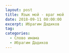 ```yaml
---
layout: post
title: Язык мой - враг мой
date: 2018-09-11 00:00:00
excerpt: Ибрагим Дадиков
tag:
categories:
  - Слово имама
  - Ибрагим Дадиков
---
```


<div id="vk_playlist_-148559660_21"></div>

<script type="text/javascript" src="https://vk.com/js/api/openapi.js?159"></script>

<script type="text/javascript">VK.init({
            apiId: 6424843,
            status: true,
            onlyWidgets: true
          });
          (function() {
            VK.Auth.getLoginStatus(function(res) {
                if (res.status === 'connected') {
                    VK.Widgets.Playlist("vk_playlist_-148559660_21", -148559660, 21,'d9990a39ae66211e2c');
                } else {
                    var container = document.getElementById('vk_playlist_-148559660_21');
                    container.innerHTML = '<audio controls preload="none"><source src="https://firebasestorage.googleapis.com/v0/b/kaziyat-ru.appspot.com/o/%D0%AF%D0%B7%D1%8B%D0%BA%20%D0%BC%D0%BE%D0%B9%20-%20%D0%B2%D1%80%D0%B0%D0%B3%20%D0%BC%D0%BE%D0%B9%2F%D0%B4%D0%B0%D0%B4%D0%B8%D0%BA%D0%BE%D0%B2.%20%D1%8F%D0%B7%D1%8B%D0%BA%20%D0%BC%D0%BE%D0%B8%CC%86-%D0%B2%D1%80%D0%B0%D0%B3%20%D0%BC%D0%BE%D0%B8%CC%861.mp3.mp3?alt=media&token=0d1411fd-0141-4322-8df6-dc4d267a6d9e"></audio><br/><audio controls preload="none"><source src="https://firebasestorage.googleapis.com/v0/b/kaziyat-ru.appspot.com/o/%D0%AF%D0%B7%D1%8B%D0%BA%20%D0%BC%D0%BE%D0%B9%20-%20%D0%B2%D1%80%D0%B0%D0%B3%20%D0%BC%D0%BE%D0%B9%2F%D0%94%D0%B0%D0%B4%D0%B8%D0%BA%D0%BE%D0%B2.%D1%8F%D0%B7%D1%8B%D0%BA%20%D0%BC%D0%BE%D0%B8%CC%86%20-%D0%B2%D1%80%D0%B0%D0%B3%20%D0%BC%D0%BE%D0%B8%CC%86%202.mp3.mp3?alt=media&token=d356e1fa-49d5-4bc6-83a0-5916bea5a0f4"></audio><br/>'
                }
            });
        }());</script>